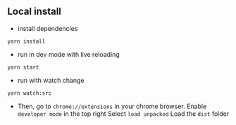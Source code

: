 ## Local install
- install dependencies
```
yarn install
```
- run in dev mode with live reloading
```
yarn start
```
- run with watch change
```
yarn watch:src
```
- Then, go to `chrome://extensions` in your chrome browser.
Enable `developer mode` in the top right
Select `load unpacked`
Load the `dist` folder